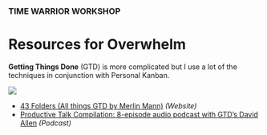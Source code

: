 ### TIME WARRIOR WORKSHOP

# Resources for Overwhelm 
**Getting Things Done** (GTD) is more complicated but I use a lot of the techniques in conjunction with Personal Kanban.

<a href="http://www.amazon.com/Getting-Things-Done-Stress-Free-Productivity/dp/0142000280/" target="_blank"><img src="http://teaching.polishedsolid.com/time-warrior/GTD.jpeg"></a>

* [43 Folders (All things GTD by Merlin Mann)](http://www.43folders.com) *(Website)*
* [Productive Talk Compilation: 8-episode audio podcast with GTD’s David Allen](http://www.43folders.com/2006/11/28/productive-talk-comp) *(Podcast)*

